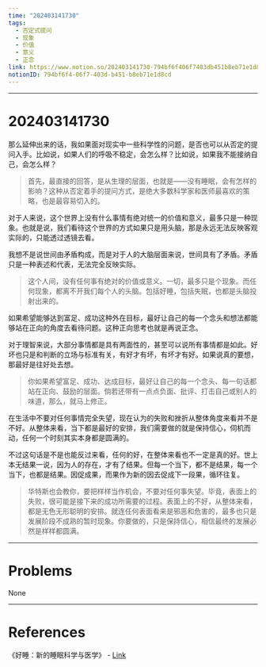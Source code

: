 ```yaml
---
time: "202403141730"
tags:
  - 否定式提问
  - 现象
  - 价值
  - 意义
  - 正念
link: https://www.notion.so/202403141730-794bf6f406f7403db451b8eb71e1d8cd
notionID: 794bf6f4-06f7-403d-b451-b8eb71e1d8cd
---
```


--- 
# 202403141730

那么延伸出来的话，我如果面对现实中一些科学性的问题，是否也可以从否定的提问入手。比如说，如果人们的呼吸不稳定，会怎么样？比如说，如果我不能接纳自己，会怎么样？

> 首先，最直接的回答，是从生理的层面，也就是——没有睡眠，会有怎样的影响？这种从否定着手的提问方式，是绝大多数科学家和医师最喜欢的策略，也是最容易切入的。

对于人来说，这个世界上没有什么事情有绝对统一的价值和意义，最多只是一种现象。也就是说，我们看待这个世界的方式如果只是用头脑，那是永远无法反映客观实际的，只能透过透镜去看。

我想不是说世间由矛盾构成，而是对于人的大脑层面来说，世间具有了矛盾。矛盾只是一种表述和代表，无法完全反映实际。

> 这个人间，没有任何事有绝对的价值或意义。一切，最多只是个现象。而任何现象，都离不开我们每个人的头脑。包括好睡，包括失眠，也都是头脑投射出来的。

如果希望能够达到富足、成功这种外在目标，最好让自己的每一个念头和想法都能够站在正向的角度去看待问题。这种正向思考也就是再说正念。

对于理智来说，大部分事情都是具有两面性的，甚至可以说所有事情都是如此。好坏也只是和判断的立场与标准有关，有好才有坏，有坏才有好。如果说真的要想，那最好是往好处去想。

> 你如果希望富足、成功、达成目标，最好让自己的每一个念头、每一句话都站在正向、鼓励的层面。倘若还带有一点点负面、批评、打击自己或别人的味道，那么，就马上修正。

在生活中不要对任何事情完全失望，现在认为的失败和挫折从整体角度来看并不是不好。从整体来看，当下都是最好的安排，我们需要做的就是保持信心，伺机而动，任何一个时刻其实本身都是圆满的。

不过这句话是不是也能反过来看，任何的好，在整体来看也不一定是真的好。世上本无结果一说，因为人的存在，才有了结果。但每一个当下，都不是结果，每一个当下，也都是结果。因促成果，而果作为新的因去促成下一段果，循环往复。

> 华特斯也会教你，要把样样当作机会，不要对任何事失望。毕竟，表面上的失败，很可能是接下来的成功所需要的过程。表面上的不好，从整体来看，都是无色无形聪明的安排。就连任何表面看来是邪恶和危害的，最多也只是发展阶段不成熟的暂时现象。你要做的，只是保持信心，相信最终的发展必然是样样都圆满。

---
# Problems

None

---
# References

《好睡：新的睡眠科学与医学》 - [Link](https://weread.qq.com/web/bookDetail/1b732030723fb53b1b74bac)